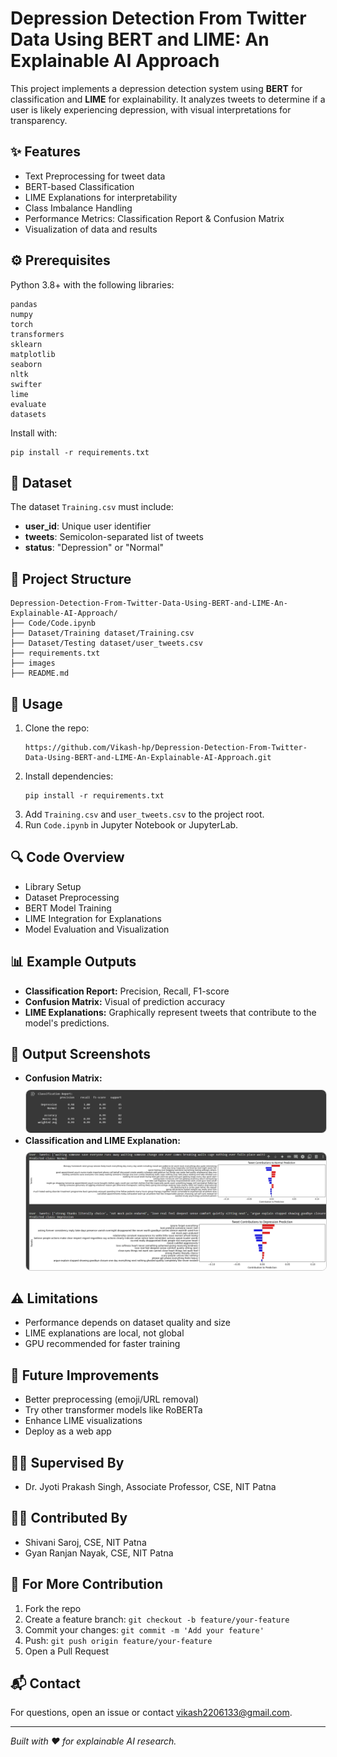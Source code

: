 <!DOCTYPE html>
<html lang="en">
<head>
  <meta charset="UTF-8" />
  <meta name="viewport" content="width=device-width, initial-scale=1.0"/>
</head>
<body>

  <h1>Depression Detection From Twitter Data Using BERT and LIME: An Explainable AI Approach</h1>

  <div class="section">
    <p>This project implements a depression detection system using <strong>BERT</strong> for classification and <strong>LIME</strong> for explainability. It analyzes tweets to determine if a user is likely experiencing depression, with visual interpretations for transparency.</p>
  </div>

  <div class="section">
    <h2>✨ Features</h2>
    <ul>
      <li>Text Preprocessing for tweet data</li>
      <li>BERT-based Classification</li>
      <li>LIME Explanations for interpretability</li>
      <li>Class Imbalance Handling</li>
      <li>Performance Metrics: Classification Report & Confusion Matrix</li>
      <li>Visualization of data and results</li>
    </ul>
  </div>

  <div class="section">
    <h2>⚙️ Prerequisites</h2>
    <p>Python 3.8+ with the following libraries:</p>
    <pre><code>pandas
numpy
torch
transformers
sklearn
matplotlib
seaborn
nltk
swifter
lime
evaluate
datasets</code></pre>
    <p>Install with:</p>
    <pre><code>pip install -r requirements.txt</code></pre>
  </div>

  <div class="section">
    <h2>📁 Dataset</h2>
    <p>The dataset <code>Training.csv</code> must include:</p>
    <ul>
      <li><strong>user_id</strong>: Unique user identifier</li>
      <li><strong>tweets</strong>: Semicolon-separated list of tweets</li>
      <li><strong>status</strong>: "Depression" or "Normal"</li>
    </ul>
  </div>

  <div class="section">
    <h2>📂 Project Structure</h2>
    <pre><code>Depression-Detection-From-Twitter-Data-Using-BERT-and-LIME-An-Explainable-AI-Approach/
├── Code/Code.ipynb
├── Dataset/Training dataset/Training.csv
├── Dataset/Testing dataset/user_tweets.csv
├── requirements.txt
├── images
├── README.md
</code></pre>
  </div>

  <div class="section">
    <h2>🚀 Usage</h2>
    <ol>
      <li>Clone the repo:<br>
        <pre><code>https://github.com/Vikash-hp/Depression-Detection-From-Twitter-Data-Using-BERT-and-LIME-An-Explainable-AI-Approach.git</code></pre>
      </li>
      <li>Install dependencies:<br>
        <pre><code>pip install -r requirements.txt</code></pre>
      </li>
      <li>Add <code>Training.csv</code> and <code>user_tweets.csv</code> to the project root.</li>
      <li>Run <code>Code.ipynb</code> in Jupyter Notebook or JupyterLab.</li>
    </ol>
  </div>

  <div class="section">
    <h2>🔍 Code Overview</h2>
    <ul>
      <li>Library Setup</li>
      <li>Dataset Preprocessing</li>
      <li>BERT Model Training</li>
      <li>LIME Integration for Explanations</li>
      <li>Model Evaluation and Visualization</li>
    </ul>
  </div>

  <div class="section">
    <h2>📊 Example Outputs</h2>
    <ul>
      <li><strong>Classification Report:</strong> Precision, Recall, F1-score</li>
      <li><strong>Confusion Matrix:</strong> Visual of prediction accuracy</li>
      <li><strong>LIME Explanations:</strong> Graphically represent tweets that contribute to the model's predictions.</li>
    </ul>
  </div>

  <div class="section">
    <h2>📸 Output Screenshots</h2>
    <ul>
      <li><strong>Confusion Matrix:</strong></li>
      <img src="images/confusion matrix.png" alt="confusion matrix loading..." style="max-width:100%; border:1px solid #ccc; border-radius:8px; margin-top:10px;">
      <li><strong>Classification and LIME Explanation:</strong></li>
      <img src="images/classification and lime explanation.png" alt="LIME Explanation loading..." style="max-width:100%; border:1px solid #ccc; border-radius:8px; margin-top:10px;">
    </ul>
  </div>

  <div class="section">
    <h2>⚠️ Limitations</h2>
    <ul>
      <li>Performance depends on dataset quality and size</li>
      <li>LIME explanations are local, not global</li>
      <li>GPU recommended for faster training</li>
    </ul>
  </div>

  <div class="section">
    <h2>🔮 Future Improvements</h2>
    <ul>
      <li>Better preprocessing (emoji/URL removal)</li>
      <li>Try other transformer models like RoBERTa</li>
      <li>Enhance LIME visualizations</li>
      <li>Deploy as a web app</li>
    </ul>
  </div>

  <div class="section">
    <h2>👨‍🏫 Supervised By</h2>
    <ul>
      <li>Dr. Jyoti Prakash Singh, Associate Professor, CSE, NIT Patna</li>
    </ul>
    <h2>👨‍💻 Contributed By</h2>
    <ul>
      <li>Shivani Saroj, CSE, NIT Patna</li>
      <li>Gyan Ranjan Nayak, CSE, NIT Patna</li>
    </ul>
  </div>

  <div class="section">
    <h2>🤝 For More Contribution</h2>
    <ol>
      <li>Fork the repo</li>
      <li>Create a feature branch: <code>git checkout -b feature/your-feature</code></li>
      <li>Commit your changes: <code>git commit -m 'Add your feature'</code></li>
      <li>Push: <code>git push origin feature/your-feature</code></li>
      <li>Open a Pull Request</li>
    </ol>
  </div>

  <div class="section">
    <h2>📬 Contact</h2>
    <p>For questions, open an issue or contact <a href="mailto:vikash2206133@gmail.com">vikash2206133@gmail.com</a>.</p>
  </div>

  <hr/>
  <p><em>Built with ❤️ for explainable AI research.</em></p>

</body>
</html>
